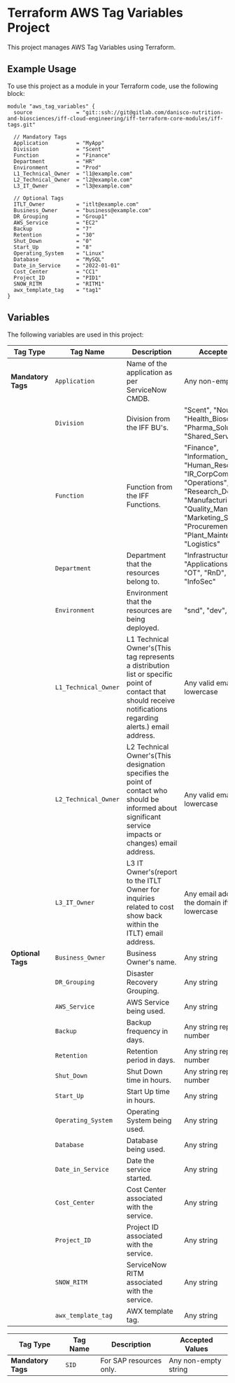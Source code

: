 # Terraform AWS Tag Variables Project

This project manages AWS Tag Variables using Terraform.

## Example Usage
To use this project as a module in your Terraform code, use the following block:

```hcl
module "aws_tag_variables" {
  source              = "git::ssh://git@gitlab.com/danisco-nutrition-and-biosciences/iff-cloud-engineering/iff-terraform-core-modules/iff-tags.git"

  // Mandatory Tags
  Application         = "MyApp"
  Division            = "Scent"
  Function            = "Finance"
  Department          = "HR"
  Environment         = "Prod"
  L1_Technical_Owner  = "l1@example.com"
  L2_Technical_Owner  = "l2@example.com"
  L3_IT_Owner         = "l3@example.com"

  // Optional Tags
  ITLT_Owner          = "itlt@example.com"
  Business_Owner      = "business@example.com"
  DR_Grouping         = "Group1"
  AWS_Service         = "EC2"
  Backup              = "7"
  Retention           = "30"
  Shut_Down           = "0"
  Start_Up            = "8"
  Operating_System    = "Linux"
  Database            = "MySQL"
  Date_in_Service     = "2022-01-01"
  Cost_Center         = "CC1"
  Project_ID          = "PID1"
  SNOW_RITM           = "RITM1"
  awx_template_tag    = "tag1"
}
```

## Variables
The following variables are used in this project:

| Tag Type           | Tag Name             | Description                                                                                                                                                   | Accepted Values                                                                                                                                                                                                                 |
|--------------------|----------------------|---------------------------------------------------------------------------------------------------------------------------------------------------------------|---------------------------------------------------------------------------------------------------------------------------------------------------------------------------------------------------------------------------------|
| **Mandatory Tags** | `Application`        | Name of the application as per ServiceNow CMDB.                                                                                                               | Any non-empty string                                                                                                                                                                                                            |
|                    | `Division`           | Division from the IFF BU's.                                                                                                                                   | "Scent", "Nourish", "Health_Biosciences", "Pharma_Solutions", "Shared_Services"                                                                                                                                                 |
|                    | `Function`           | Function from the IFF Functions.                                                                                                                              | "Finance", "Information_Technology", "Human_Resources", "IR_CorpComm", "Legal", "Operations", "Research_Development", "Manufacturing", "Quality_Management", "Marketing_Sales", "Procurement", "Plant_Maintenance", "Logistics" |
|                    | `Department`         | Department that the resources belong to.                                                                                                                      | "Infrastructure", "Applications", "Data", "OT", "RnD", "SAP", "InfoSec"                                                                                                                                                         |
|                    | `Environment`        | Environment that the resources are being deployed.                                                                                                            | "snd", "dev", "qas", "prd"                                                                                                                                                                                                      |
|                    | `L1_Technical_Owner` | L1 Technical Owner's(This tag represents a distribution list or specific point of contact that should receive notifications regarding alerts.) email address. | Any valid email address in lowercase                                                                                                                                                                                            |
|                    | `L2_Technical_Owner` | L2 Technical Owner's(This designation specifies the point of contact who should be informed about significant service impacts or changes) email address.      | Any valid email address in lowercase                                                                                                                                                                                            |
|                    | `L3_IT_Owner`        | L3 IT Owner's(report to the ITLT Owner for inquiries related to cost show back within the ITLT) email address.                                                | Any email address from the domain iff.com in lowercase                                                                                                                                                                          |
| **Optional Tags**  | `Business_Owner`     | Business Owner's name.                                                                                                                                        | Any string                                                                                                                                                                                                                      |
|                    | `DR_Grouping`        | Disaster Recovery Grouping.                                                                                                                                   | Any string                                                                                                                                                                                                                      |
|                    | `AWS_Service`        | AWS Service being used.                                                                                                                                       | Any string                                                                                                                                                                                                                      |
|                    | `Backup`             | Backup frequency in days.                                                                                                                                     | Any string representing a number                                                                                                                                                                                                |
|                    | `Retention`          | Retention period in days.                                                                                                                                     | Any string representing a number                                                                                                                                                                                                |
|                    | `Shut_Down`          | Shut Down time in hours.                                                                                                                                      | Any string representing a number                                                                                                                                                                                                |
|                    | `Start_Up`           | Start Up time in hours.                                                                                                                                       | Any string                                                                                                                                                                                                                      |
|                    | `Operating_System`   | Operating System being used.                                                                                                                                  | Any string                                                                                                                                                                                                                      |
|                    | `Database`           | Database being used.                                                                                                                                          | Any string                                                                                                                                                                                                                      |
|                    | `Date_in_Service`    | Date the service started.                                                                                                                                     | Any string                                                                                                                                                                                                                      |
|                    | `Cost_Center`        | Cost Center associated with the service.                                                                                                                      | Any string                                                                                                                                                                                                                      |
|                    | `Project_ID`         | Project ID associated with the service.                                                                                                                       | Any string                                                                                                                                                                                                                      |
|                    | `SNOW_RITM`          | ServiceNow RITM associated with the service.                                                                                                                  | Any string                                                                                                                                                                                                                      |
|                    | `awx_template_tag`   | AWX template tag.                                                                                                                                             | Any string                                                                                                                                                                                                                      |



| Tag Type           | Tag Name | Description             | Accepted Values      |
|--------------------|----------|-------------------------|----------------------|
| **Mandatory Tags** | `SID`    | For SAP resources only. | Any non-empty string |